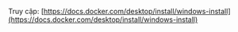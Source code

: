 

 

Truy cập: [https://docs.docker.com/desktop/install/windows-install](https://docs.docker.com/desktop/install/windows-install)



 